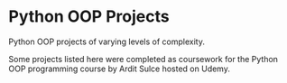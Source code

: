 # Python OOP Projects

Python OOP projects of varying levels of complexity.

Some projects listed here were completed as coursework for the Python OOP programming course by Ardit Sulce hosted on Udemy.
